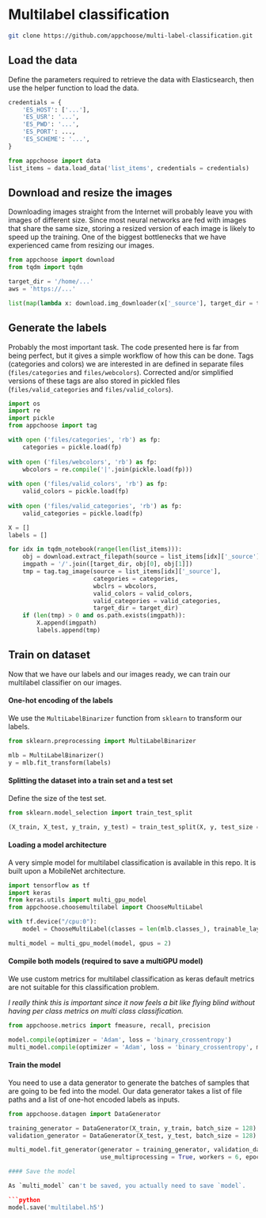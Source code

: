 # Multilabel classification

```bash
git clone https://github.com/appchoose/multi-label-classification.git
```

## Load the data

Define the parameters required to retrieve the data with Elasticsearch, then 
use the helper function to load the data.

```python
credentials = {
    'ES_HOST': ['...'],
    'ES_USR': '...',
    'ES_PWD': '...',
    'ES_PORT': ...,
    'ES_SCHEME': '...',
}
```

```python
from appchoose import data
list_items = data.load_data('list_items', credentials = credentials)
```

## Download and resize the images

Downloading images straight from the Internet will probably leave you with images 
of different size. Since most neural networks are fed with images that share the 
same size, storing a resized version of each image is likely to speed up the training. 
One of the biggest bottlenecks that we have experienced came from resizing our images.

```python
from appchoose import download
from tqdm import tqdm 

target_dir = '/home/...'
aws = 'https://...'

list(map(lambda x: download.img_downloader(x['_source'], target_dir = target_dir, aws = aws), tqdm(list_items)))
```

## Generate the labels

Probably the most important task. The code presented here is far from being perfect, but
it gives a simple workflow of how this can be done. Tags (categories and colors) we are
interested in are defined in separate files (`files/categories` and `files/webcolors`). 
Corrected and/or simplified versions of these tags are also stored in pickled files 
(`files/valid_categories` and `files/valid_colors`).

```python
import os
import re
import pickle
from appchoose import tag

with open ('files/categories', 'rb') as fp:
    categories = pickle.load(fp)
    
with open ('files/webcolors', 'rb') as fp:
    wbcolors = re.compile('|'.join(pickle.load(fp)))
    
with open ('files/valid_colors', 'rb') as fp:
    valid_colors = pickle.load(fp)
    
with open ('files/valid_categories', 'rb') as fp:
    valid_categories = pickle.load(fp)

X = []
labels = []

for idx in tqdm_notebook(range(len(list_items))):
    obj = download.extract_filepath(source = list_items[idx]['_source'], aws = aws)
    imgpath = '/'.join([target_dir, obj[0], obj[1]])
    tmp = tag.tag_image(source = list_items[idx]['_source'], 
                        categories = categories, 
                        wbclrs = wbcolors, 
                        valid_colors = valid_colors, 
                        valid_categories = valid_categories, 
                        target_dir = target_dir)
    if (len(tmp) > 0 and os.path.exists(imgpath)):
        X.append(imgpath)
        labels.append(tmp)
```

## Train on dataset

Now that we have our labels and our images ready, we can train our multilabel classifier on
our images.

#### One-hot encoding of the labels

We use the `MultiLabelBinarizer` function from `sklearn` to transform our labels.

```python
from sklearn.preprocessing import MultiLabelBinarizer

mlb = MultiLabelBinarizer()
y = mlb.fit_transform(labels)
```

#### Splitting the dataset into a train set and a test set

Define the size of the test set.

```python
from sklearn.model_selection import train_test_split

(X_train, X_test, y_train, y_test) = train_test_split(X, y, test_size = 0.2)
```

#### Loading a model architecture

A very simple model for multilabel classification is available in this repo. It
is built upon a MobileNet architecture.

```python
import tensorflow as tf
import keras
from keras.utils import multi_gpu_model
from appchoose.choosemultilabel import ChooseMultiLabel 

with tf.device("/cpu:0"):
    model = ChooseMultiLabel(classes = len(mlb.classes_), trainable_layers = 10)

multi_model = multi_gpu_model(model, gpus = 2)
``` 

#### Compile both models (required to save a multiGPU model)

We use custom metrics for multilabel classification as keras default metrics are not suitable for this classification problem. 

*I really think this is important since it now feels a bit like flying blind without having per class metrics on multi class classification.*

```python
from appchoose.metrics import fmeasure, recall, precision

model.compile(optimizer = 'Adam', loss = 'binary_crossentropy')
multi_model.compile(optimizer = 'Adam', loss = 'binary_crossentropy', metrics = [fmeasure, recall, precision])
```

#### Train the model

You need to use a data generator to generate the batches of samples that are going to be fed into
the model. Our data generator takes a list of file paths and a list of one-hot encoded labels as inputs. 

```python
from appchoose.datagen import DataGenerator

training_generator = DataGenerator(X_train, y_train, batch_size = 128)
validation_generator = DataGenerator(X_test, y_test, batch_size = 128)

multi_model.fit_generator(generator = training_generator, validation_data = validation_generator,
                          use_multiprocessing = True, workers = 6, epochs = 10)

#### Save the model

As `multi_model` can't be saved, you actually need to save `model`.

```python
model.save('multilabel.h5')
```
